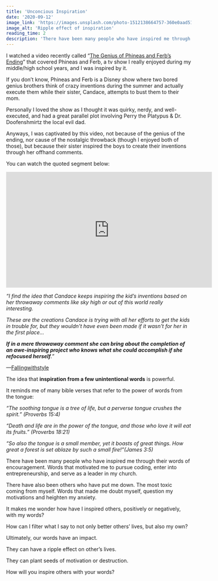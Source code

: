 ```yaml
---
title: 'Unconcious Inspiration'
date: '2020-09-12'
image_link: 'https://images.unsplash.com/photo-1512138664757-360e0aad5132?ixlib=rb-1.2.1&ixid=eyJhcHBfaWQiOjEyMDd9&auto=format&fit=crop&w=1351&q=80'
image_alt: 'Ripple effect of inspiration'
reading_time: 2
description: 'There have been many people who have inspired me through their words of encouragement. Words that motivated me to pursue coding...'
---
```

I watched a video recently called “[The Genius of Phineas and Ferb’s Ending](https://www.youtube.com/watch?v=x5eSZevcyNg)” that covered Phineas and Ferb, a tv show I really enjoyed during my middle/high school years, and I was inspired by it.

If you don’t know, Phineas and Ferb is a Disney show where two bored genius brothers think of crazy inventions during the summer and actually execute them while their sister, Candace, attempts to bust them to their mom.

Personally I loved the show as I thought it was quirky, nerdy, and well-executed, and had a great parallel plot involving Perry the Platypus & Dr. Doofenshmirtz the local evil dad.

Anyways, I was captivated by this video, not because of the genius of the ending, nor cause of the nostalgic throwback (though I enjoyed both of those), but because their sister inspired the boys to create their inventions through her offhand comments. 

You can watch the quoted segment below:

<div className="utils_iframeVideo"><iframe style="display: inline-block;" width="560" height="315" src="https://www.youtube.com/embed/x5eSZevcyNg" frameBorder="0" allow="accelerometer; autoplay; encrypted-media; gyroscope; picture-in-picture" allowfullscreen></iframe></div>

*“I find the idea that Candace keeps inspiring the kid’s inventions based on her throwaway comments like sky high or out of this world really interesting.*

*These are the creations Candace is trying with all her efforts to get the kids in trouble for, but they wouldn't have even been made if it wasn't for her in the first place...*

*__If in a mere throwaway comment she can bring about the completion of an awe-inspiring project who knows what she could accomplish if she refocused herself__.”*

—[Fallingwithstyle](https://www.youtube.com/channel/UCCedvnY7IzASNsoDquT9UeQ)

The idea that __inspiration from a few unintentional words__ is powerful.

It reminds me of many bible verses that refer to the power of words from the tongue:

*“The soothing tongue is a tree of life, but a perverse tongue crushes the spirit.” (Proverbs 15:4)*

*“Death and life are in the power of the tongue, and those who love it will eat its fruits.” (Proverbs 18:21)*

*“So also the tongue is a small member, yet it boasts of great things. How great a forest is set ablaze by such a small fire!”(James 3:5)*

There have been many people who have inspired me through their words of encouragement. Words that motivated me to pursue coding, enter into entrepreneurship, and serve as a leader in my church.

There have also been others who have put me down. The most toxic coming from myself. Words that made me doubt myself, question my motivations and heighten my anxiety.

It makes me wonder how have I inspired others, positively or negatively, with my words?

How can I filter what I say to not only better others’ lives, but also my own?

Ultimately, our words have an impact.

They can have a ripple effect on other’s lives.

They can plant seeds of motivation or destruction.

How will you inspire others with your words?